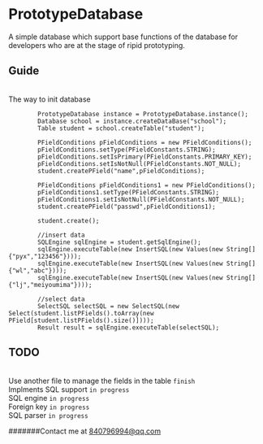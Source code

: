 # PrototypeDatabase
A simple database which support base functions of the database for developers who are at the stage of ripid prototyping.

Guide
-------

<br> The way to init database
```
        PrototypeDatabase instance = PrototypeDatabase.instance();
        Database school = instance.createDataBase("school");
        Table student = school.createTable("student");

        PFieldConditions pFieldConditions = new PFieldConditions();
        pFieldConditions.setType(PFieldConstants.STRING);
        pFieldConditions.setIsPrimary(PFieldConstants.PRIMARY_KEY);
        pFieldConditions.setIsNotNull(PFieldConstants.NOT_NULL);
        student.createPField("name",pFieldConditions);

        PFieldConditions pFieldConditions1 = new PFieldConditions();
        pFieldConditions1.setType(PFieldConstants.STRING);
        pFieldConditions1.setIsNotNull(PFieldConstants.NOT_NULL);
        student.createPField("passwd",pFieldConditions1);

        student.create();

        //insert data
        SQLEngine sqlEngine = student.getSqlEngine();
        sqlEngine.executeTable(new InsertSQL(new Values(new String[]{"pyx","123456"})));
        sqlEngine.executeTable(new InsertSQL(new Values(new String[]{"wl","abc"})));
        sqlEngine.executeTable(new InsertSQL(new Values(new String[]{"lj","meiyoumima"})));
        
        //select data
        SelectSQL selectSQL = new SelectSQL(new Select(student.listPFields().toArray(new PField[student.listPFields().size()])));
        Result result = sqlEngine.executeTable(selectSQL);
```

TODO
--------

<br>Use another file to manage the fields in the table   `finish`
<br>Implments SQL support   `in progress`
<br>SQL engine   `in progress`
<br>Foreign key   `in progress`
<br>SQL parser   `in progress`

#######Contact me at 840796994@qq.com
